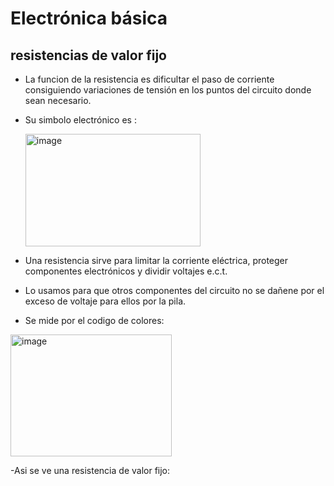 # Electrónica básica

## resistencias de valor fijo
- La funcion de la resistencia es dificultar el paso de corriente consiguiendo variaciones de tensión en los puntos del circuito donde sean necesario.

- Su simbolo electrónico es :
  
  <img width="280" height="180" alt="image" src="https://github.com/user-attachments/assets/55d2d3cc-0e5b-4b40-9830-80e095467768" />
  
- Una resistencia sirve para limitar la corriente eléctrica, proteger componentes electrónicos y dividir voltajes e.c.t.

- Lo usamos para que otros componentes del circuito no se dañene por el exceso de voltaje para ellos por la pila.

- Se mide por el codigo de colores:
  
<img width="258" height="195" alt="image" src="https://github.com/user-attachments/assets/f9796f46-52f2-4a5f-9476-bd393dfbe77b" />

-Asi se ve una resistencia de valor fijo:
